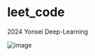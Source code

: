 # leet_code
2024 Yonsei Deep-Learning 

![image](https://github.com/bjpark-forest/leet_code/assets/127649853/9b107238-15f5-46b9-b2be-1038a1b1fbe7)









